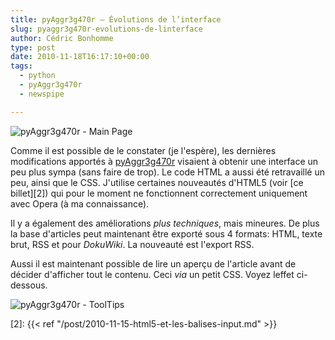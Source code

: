 ```yaml
---
title: pyAggr3g470r – Évolutions de l’interface
slug: pyaggr3g470r-evolutions-de-linterface
author: Cédric Bonhomme
type: post
date: 2010-11-18T16:17:10+00:00
tags:
  - python
  - pyAggr3g470r
  - newspipe

---
```

![pyAggr3g470r - Main Page](/images/blog/2010/11/pyAggr3g470r_main-page.png)

Comme il est possible de le constater (je l'espère), les dernières modifications
apportés à [pyAggr3g470r][1] visaient à obtenir une interface un peu plus sympa
(sans faire de trop). Le code HTML a aussi été retravaillé un peu, ainsi que le
CSS. J'utilise certaines nouveautés d'HTML5 (voir [ce billet][2]) qui pour le
moment ne fonctionnent correctement uniquement avec Opera (à ma connaissance).

Il y a également des améliorations _plus techniques_, mais mineures. De plus la
base d'articles peut maintenant être exporté sous 4 formats: HTML, texte brut,
RSS et pour _DokuWiki_. La nouveauté est l'export RSS.

Aussi il est maintenant possible de lire un aperçu de l'article avant de
décider d'afficher tout le contenu. Ceci _via_ un petit CSS.
Voyez leffet ci-dessous.

![pyAggr3g470r - ToolTips](/images/blog/2010/11/pyAggr3g470r_ToolTips.png)

 [1]: https://git.sr.ht/~cedric/pyAggr3g470r
 [2]: {{< ref "/post/2010-11-15-html5-et-les-balises-input.md" >}}
 